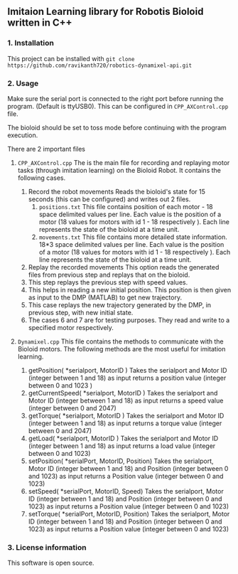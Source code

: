 ## Imitaion Learning library for Robotis Bioloid written in C++
### 1. Installation

   This project can be installed with `git clone https://github.com/ravikanth720/robotics-dynamixel-api.git`

### 2. Usage

   Make sure the serial port is connected to the right port before running the program. (Default is ttyUSB0). This can be configured in `CPP_AXControl.cpp` file.

   The bioloid should be set to toss mode before continuing with the program execution.

   There are 2 important files
   1. `CPP_AXControl.cpp`
      The is the main file for recording and replaying motor tasks (through imitation learning) on the Bioloid Robot. It contains the following cases.
      1. Record the robot movements
         Reads the bioloid's state for 15 seconds (this can be configured) and writes out 2 files.
         1. `positions.txt`
            This file contains position of each motor - 18 space delimited values per line. Each value is the position of a motor (18 values for motors with id 1 - 18 respectively ). Each line represents the state of the bioloid at a time unit.
          2. `movements.txt`
             This file contains more detailed state information. 18*3 space delimited values per line. Each value is the position of a motor (18 values for motors with id 1 - 18 respectively ). Each line represents the state of the bioloid at a time unit.
      2. Replay the recorded movements
        This option reads the generated files from previous step and replays that on the bioloid.
      3. This step replays the previous step with speed values.
      4. This helps in reading a new initial position. This position is then given as input to the DMP (MATLAB) to get new trajectory.
      5. This case replays the new trajectory generated by the DMP, in previous step, with new initial state.
      6. The cases 6 and 7 are for testing purposes. They read and write to a specified motor respectively.

   2. `Dynamixel.cpp`
      This file contains the methods to communicate with the Bioloid motors. The following methods are the most useful for imitation learning.
      1. getPosition( \*serialport, MotorID )
         Takes the serialport and Motor ID (integer between 1 and 18) as input
         returns a position value (integer between 0 and 1023 )
      2. getCurrentSpeed( \*serialport, MotorID )
         Takes the serialport and Motor ID (integer between 1 and 18) as input
         returns a speed value (integer between 0 and 2047)
      3. getTorque( \*serialport, MotorID )
        Takes the serialport and Motor ID (integer between 1 and 18) as input
        returns a torque value (integer between 0 and 2047)
      4. getLoad( \*serialport, MotorID )
        Takes the serialport and Motor ID (integer between 1 and 18) as input
        returns a load value (integer between 0 and 1023)
      5. setPosition( \*serialPort, MotorID, Position)
        Takes the serialport, Motor ID (integer between 1 and 18) and Position (integer between 0 and 1023) as input
        returns a Position value (integer between 0 and 1023)
      6. setSpeed( \*serialPort, MotorID, Speed)
        Takes the serialport, Motor ID (integer between 1 and 18) and Position (integer between 0 and 1023) as input
        returns a Position value (integer between 0 and 1023)
      7. setTorque( \*serialPort, MotorID, Position)
        Takes the serialport, Motor ID (integer between 1 and 18) and Position (integer between 0 and 1023) as input
        returns a Position value (integer between 0 and 1023)

### 3. License information
   This software is open source.
